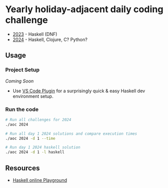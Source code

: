 # Yearly holiday-adjacent daily coding challenge

- [2023](2023/README.md) - Haskell (DNF)
- [2024](2024/README.md) - Haskell, Clojure, C? Python?



## Usage
### Project Setup

_Coming Soon_
- Use [VS Code Plugin](https://marketplace.visualstudio.com/items?itemName=haskell.haskell) for a surprisingly quick & easy Haskell dev environment setup.

### Run the code
```bash
# Run all challenges for 2024
./aoc 2024

# Run all day 1 2024 solutions and compare execution times
./aoc 2024 -d 1 --time

# Run day 1 2024 haskell solution
./aoc 2024 -d 1 -l haskell

```

## Resources
- [Haskell online Playground](https://play.haskell.org/)
